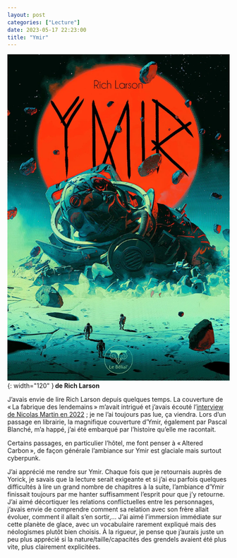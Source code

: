 ```yaml
---
layout: post
categories: ["Lecture"]
date: 2023-05-17 22:23:00
title: "Ymir"
---
```


![couverture](/assets/images/couv_lecture/ymir.webp){: width="120" } **de Rich Larson**

J’avais envie de lire Rich Larson depuis quelques temps. La couverture de « La fabrique des lendemains » m’avait intrigué et j’avais écouté l’[interview de Nicolas Martin en 2022](https://www.radiofrance.fr/franceculture/podcasts/la-methode-scientifique/grand-entretien-avec-rich-larson-9993202) ; je ne l’ai toujours pas lue, ça viendra. Lors d’un passage en librairie, la magnifique couverture d’Ymir, également par Pascal Blanché, m’a happé, j’ai été embarqué par l’histoire qu’elle me racontait.

Certains passages, en particulier l’hôtel, me font penser à « Altered Carbon », de façon générale l’ambiance sur Ymir est glaciale mais surtout cyberpunk.

J’ai apprécié me rendre sur Ymir. Chaque fois que je retournais auprès de Yorick, je savais que la lecture serait exigeante et si j’ai eu parfois quelques difficultés à lire un grand nombre de chapitres à la suite, l’ambiance d’Ymir finissait toujours par me hanter suffisamment l’esprit pour que j’y retourne. J’ai aimé décortiquer les relations conflictuelles entre les personnages, j’avais envie de comprendre comment sa relation avec son frère allait évoluer, comment il allait s’en sortir,… J’ai aimé l’immersion immédiate sur cette planète de glace, avec un vocabulaire rarement expliqué mais des néologismes plutôt bien choisis. À la rigueur, je pense que j’aurais juste un peu plus apprécié si la nature/taille/capacités des grendels avaient été plus vite, plus clairement explicitées.


